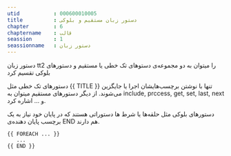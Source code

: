 ```yaml
---
utid           : 000600010005
title          : دستور زبان مستقیم و بلوکی
chapter        : 6
chaptername    : قالب
seassion       : 1
seassionname   : دستور زبان
---
```



<p>دستور زبان tt2 را میتوان به دو مجموعه‌ی دستوهای تک خطی یا مستقیم و دستورهای بلوکی تقسیم کرد</p>

<p>دستورهای تک خطی مثل {{ TITLE }} تنها با نوشتن برچسب‌هایشان اجرا یا جایگزین می‌شوند. از دیگر دستورهای مستقیم میتوان به include, prccess, get, set, last, next و ... اشاره کرد.</p>

<p>دستورهای بلوکی مثل حلقه‌ها یا شرط ها دستوراتی هستند که در پایان خود نیاز به یک برچسب پایان دهنده‌ی END هم دارند.</p>

<pre><code>{{ FOREACH ... }}
   ...
{{ END }}
</code></pre>


